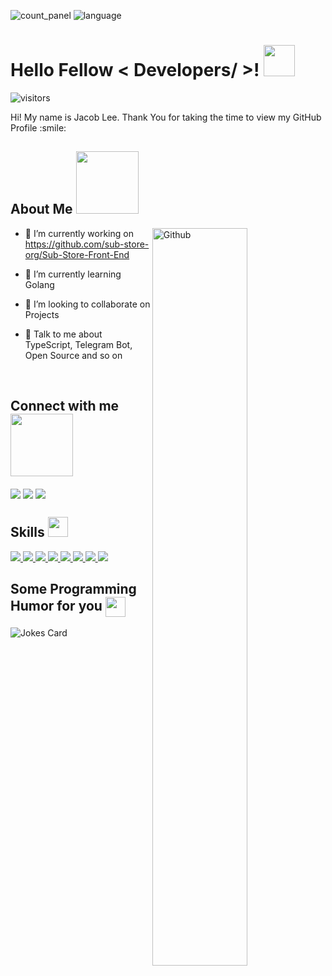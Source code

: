 ![count_panel](https://github-readme-stats.vercel.app/api?username=desnlee&count_private=true&include_all_commits=true&line_height=26&show_icons=true&border_radius=10&theme=vue-dark)
![language](https://github-readme-stats.vercel.app/api/top-langs/?username=desnlee&theme=vue-dark&langs_count=3&hide=css,html,scss&border_radius=10)

<!-- <div align="center">
<img width="100%" height = "250px" src="https://cdn.pixabay.com/photo/2018/01/14/23/12/nature-3082832_1280.jpg" alt="cover" />
</div> -->

<h1> Hello Fellow < Developers/ >! <img src = "https://raw.githubusercontent.com/MartinHeinz/MartinHeinz/master/wave.gif" width = 50px> </h1>
<p align='center'>

![visitors](https://visitor-badge.glitch.me/badge?page_id=DesnLee.DesnLee)

</p>
<div size='24px'> Hi! My name is Jacob Lee. Thank You for taking the time to view my GitHub Profile :smile: 
</div>

<h2> About Me <img src = "https://media0.giphy.com/media/KDDpcKigbfFpnejZs6/giphy.gif?cid=ecf05e47oy6f4zjs8g1qoiystc56cu7r9tb8a1fe76e05oty&rid=giphy.gif" width = 100px></h2>

<img width="55%" align="right" alt="Github" src="https://raw.githubusercontent.com/onimur/.github/master/.resources/git-header.svg" />

- 🔭 I’m currently working on https://github.com/sub-store-org/Sub-Store-Front-End

- 🌱 I’m currently learning Golang 

- 👯 I’m looking to collaborate on Projects 

- 💬 Talk to me about TypeScript, Telegram Bot, Open Source and so on 

<br>
  
<h2> Connect with me <img src='https://raw.githubusercontent.com/ShahriarShafin/ShahriarShafin/main/Assets/handshake.gif' width="100px"> </h2>
<a href = 'https://github.com/desnlee'> <img align= 'center' src="https://img.shields.io/badge/GitHub-100000?style=for-the-badge&logo=github&logoColor=white"/></a>
<a href = 'https://t.me/DesnLeeBot'> <img align= 'center' src="https://img.shields.io/badge/Telegram-2CA5E0?style=for-the-badge&logo=telegram&logoColor=white"/></a> 
<a href = 'mailto:jiakun.ui@gmail.com'> <img align= 'center' src="https://img.shields.io/badge/Gmail-D14836?style=for-the-badge&logo=gmail&logoColor=white"/></a>

<br>
  
<h2> Skills <img src = "https://media2.giphy.com/media/QssGEmpkyEOhBCb7e1/giphy.gif?cid=ecf05e47a0n3gi1bfqntqmob8g9aid1oyj2wr3ds3mg700bl&rid=giphy.gif" width = 32px> </h2>
<a href= '#-skills--' > <img src ='https://img.shields.io/badge/JavaScript-F7DF1E?style=for-the-badge&logo=javascript&logoColor=black'> </a>
<a href= '#-skills--' > <img src ='https://img.shields.io/badge/TypeScript-007ACC?style=for-the-badge&logo=typescript&logoColor=white'> </a>
<a href= '#-skills--' > <img src ='https://img.shields.io/badge/Go-00BFFF?style=for-the-badge&logo=go&logoColor=white'> </a>
<a href= '#-skills--' > <img src ='https://img.shields.io/badge/Vue.js-35495E?style=for-the-badge&logo=vue.js&logoColor=4FC08D'> </a>
<a href= '#-skills--' > <img src ='https://img.shields.io/badge/React-20232A?style=for-the-badge&logo=react&logoColor=61DAFB'> </a>
<a href= '#-skills--' > <img src ='https://img.shields.io/badge/Node.js-43853D?style=for-the-badge&logo=node.js&logoColor=white'> </a>
<a href= '#-skills--'> <img src ='https://img.shields.io/badge/MongoDB-4EA94B?style=for-the-badge&logo=mongodb&logoColor=white'> </a>
<a href= '#-skills--'> <img src ='https://img.shields.io/badge/sequelize-323330?style=for-the-badge&logo=sequelize&logoColor=blue'> </a>
  
<br>
  
<h2> Some Programming Humor for you <img align ='center' src='https://media2.giphy.com/media/UQDSBzfyiBKvgFcSTw/giphy.gif?cid=ecf05e47p3cd513axbek3f56ti3jzizq8hincw20jauyyfyw&rid=giphy.gif' width = '32px'></h2>

![Jokes Card](https://readme-jokes.vercel.app/api?theme=default)

<!-- <footer align='center'>README made with help of <a href='https://github.com/rahulbanerjee26/githubProfileReadmeGenerator'>githubProfileReadmeGenerator</a> </footer> -->
